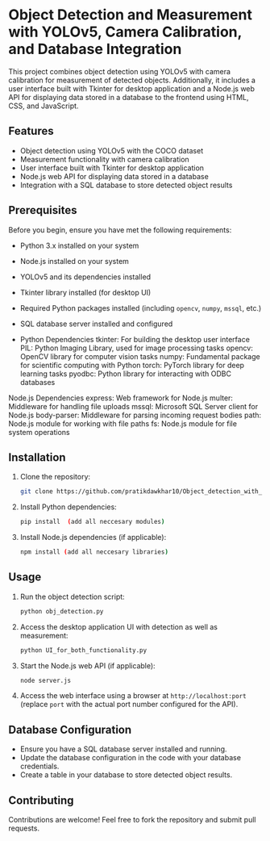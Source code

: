 # Object Detection and Measurement with YOLOv5, Camera Calibration, and Database Integration

This project combines object detection using YOLOv5 with camera calibration for measurement of detected objects. Additionally, it includes a user interface built with Tkinter for desktop application and a Node.js web API for displaying data stored in a database to the frontend using HTML, CSS, and JavaScript.

## Features

- Object detection using YOLOv5 with the COCO dataset
- Measurement functionality with camera calibration
- User interface built with Tkinter for desktop application
- Node.js web API for displaying data stored in a database
- Integration with a SQL database to store detected object results

## Prerequisites

Before you begin, ensure you have met the following requirements:

- Python 3.x installed on your system
- Node.js installed on your system
- YOLOv5 and its dependencies installed
- Tkinter library installed (for desktop UI)
- Required Python packages installed (including `opencv`, `numpy`, `mssql`, etc.)
- SQL database server installed and configured

- Python Dependencies
  tkinter: For building the desktop user interface
  PIL: Python Imaging Library, used for image processing tasks
  opencv: OpenCV library for computer vision tasks
  numpy: Fundamental package for scientific computing with Python
  torch: PyTorch library for deep learning tasks
  pyodbc: Python library for interacting with ODBC databases

Node.js Dependencies
  express: Web framework for Node.js
  multer: Middleware for handling file uploads
  mssql: Microsoft SQL Server client for Node.js
  body-parser: Middleware for parsing incoming request bodies
  path: Node.js module for working with file paths
  fs: Node.js module for file system operations


## Installation

1. Clone the repository:

    ```bash
    git clone https://github.com/pratikdawkhar10/Object_detection_with_yolov5
    ```

2. Install Python dependencies:

    ```bash
    pip install  (add all neccesary modules)
    ```

3. Install Node.js dependencies (if applicable):

    ```bash
    npm install (add all neccesary libraries)
    ```

## Usage

1. Run the object detection script:

    ```bash
    python obj_detection.py
    ```

2. Access the desktop application UI with detection as well as measurement:

    ```bash
    python UI_for_both_functionality.py
    ```

3. Start the Node.js web API (if applicable):

    ```bash
    node server.js
    ```

4. Access the web interface using a browser at `http://localhost:port` (replace `port` with the actual port number configured for the API).

## Database Configuration

- Ensure you have a SQL database server installed and running.
- Update the database configuration in the code with your database credentials.
- Create a table in your database to store detected object results.

## Contributing

Contributions are welcome! Feel free to fork the repository and submit pull requests.
